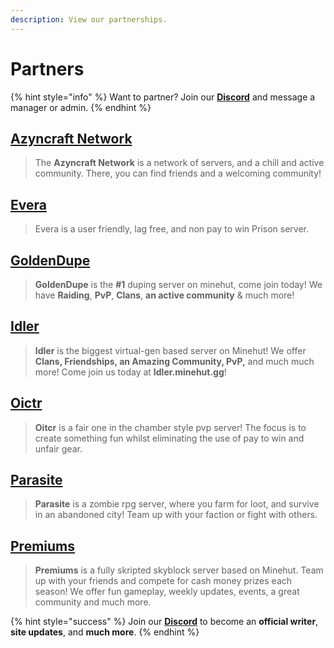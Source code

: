 ```yaml
---
description: View our partnerships.
---
```


# Partners

{% hint style="info" %}
Want to partner? Join our [**Discord**](https://discord.gg/TYhH5bK) and message a manager or admin.
{% endhint %}

## [Azyncraft Network](https://discord.gg/tP5KGax)

> The **Azyncraft Network** is a network of servers, and a chill and active community. There, you can find friends and a welcoming community!

## [Evera](https://discord.gg/XfJBzuA)

> Evera is a user friendly, lag free, and non pay to win Prison server.

## [GoldenDupe](https://discord.gg/4F9yfHf)

> **GoldenDupe** is the **\#1** duping server on minehut, come join today! We have **Raiding**, **PvP**, **Clans**, **an active community** & much more!

## [Idler](https://discord.gg/nV55ptk)

> **Idler** is the biggest virtual-gen based server on Minehut! We offer **Clans, Friendships, an Amazing Community, PvP,** and much much more! Come join us today at **Idler.minehut.gg**!

## [Oictr](https://discord.gg/GPyc8Z2)

> **Oitcr** is a fair one in the chamber style pvp server! The focus is to create something fun whilst eliminating the use of pay to win and unfair gear.

## [Parasite](https://discord.parasitemc.com/)

> **Parasite** is a zombie rpg server, where you farm for loot, and survive in an abandoned city! Team up with your faction or fight with others.

## [Premiums](https://discord.gg/vvajrHX)

> **Premiums** is a fully skripted skyblock server based on Minehut. Team up with your friends and compete for cash money prizes each season! We offer fun gameplay, weekly updates, events, a great community and much more.

{% hint style="success" %}
Join our [**Discord**](https://discord.gg/TYhH5bK) to become an **official writer**, **site updates**, and **much more**.
{% endhint %}

